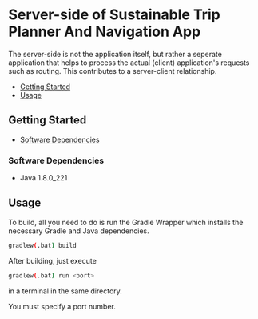 # Server-side of Sustainable Trip Planner And Navigation App
The server-side is not the application itself, but rather a seperate application that helps to process the actual (client) application's requests such as routing. This contributes to a server-client relationship.
* [Getting Started](#Getting-Started)
* [Usage](#Usage)

## Getting Started
* [Software Dependencies](#Software-Dependencies)

### Software Dependencies
* Java 1.8.0_221

## Usage
To build, all you need to do is run the Gradle Wrapper which installs the necessary Gradle and Java dependencies.
```bash
gradlew(.bat) build
```

After building, just execute
```bash
gradlew(.bat) run <port>
```
in a terminal in the same directory.

You must specify a port number.